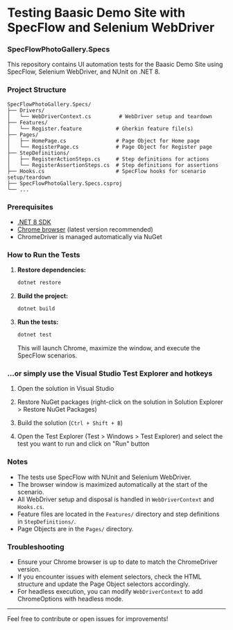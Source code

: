 ﻿# Testing Baasic Demo Site with SpecFlow and Selenium WebDriver

### SpecFlowPhotoGallery.Specs

This repository contains UI automation tests for the Baasic Demo Site using SpecFlow, Selenium WebDriver, and NUnit on .NET 8.

### Project Structure

```
SpecFlowPhotoGallery.Specs/
├── Drivers/
│   └── WebDriverContext.cs         # WebDriver setup and teardown
├── Features/
│   └── Register.feature           # Gherkin feature file(s)
├── Pages/
│   ├── HomePage.cs                # Page Object for Home page
│   └── RegisterPage.cs            # Page Object for Register page
├── StepDefinitions/
│   ├── RegisterActionSteps.cs     # Step definitions for actions
│   └── RegisterAssertionSteps.cs  # Step definitions for assertions
├── Hooks.cs                       # SpecFlow hooks for scenario setup/teardown
├── SpecFlowPhotoGallery.Specs.csproj
└── ...
```

### Prerequisites
- [.NET 8 SDK](https://dotnet.microsoft.com/download/dotnet/8.0)
- [Chrome browser](https://www.google.com/chrome/) (latest version recommended)
- ChromeDriver is managed automatically via NuGet

### How to Run the Tests

1. **Restore dependencies:**
   ```sh
   dotnet restore
   ```

2. **Build the project:**
   ```sh
   dotnet build
   ```

3. **Run the tests:**
   ```sh
   dotnet test
   ```
   This will launch Chrome, maximize the window, and execute the SpecFlow scenarios.


### ...or simply use the Visual Studio Test Explorer and hotkeys

1. Open the solution in Visual Studio

2. Restore NuGet packages (right-click on the solution in Solution Explorer > Restore NuGet Packages)

3. Build the solution (`Ctrl + Shift + B`)

4. Open the Test Explorer (Test > Windows > Test Explorer) and select the test you want to run and click on "Run" button


### Notes
- The tests use SpecFlow with NUnit and Selenium WebDriver.
- The browser window is maximized automatically at the start of the scenario.
- All WebDriver setup and disposal is handled in `WebDriverContext` and `Hooks.cs`.
- Feature files are located in the `Features/` directory and step definitions in `StepDefinitions/`.
- Page Objects are in the `Pages/` directory.


### Troubleshooting
- Ensure your Chrome browser is up to date to match the ChromeDriver version.
- If you encounter issues with element selectors, check the HTML structure and update the Page Object selectors accordingly.
- For headless execution, you can modify `WebDriverContext` to add ChromeOptions with headless mode.

---

Feel free to contribute or open issues for improvements!
